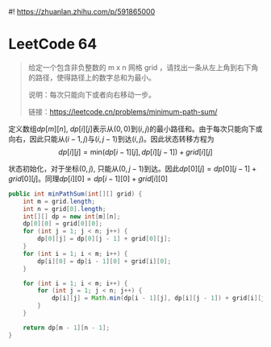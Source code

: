 #! https://zhuanlan.zhihu.com/p/591865000
# LeetCode 64 

> 给定一个包含非负整数的 m x n 网格 grid ，请找出一条从左上角到右下角的路径，使得路径上的数字总和为最小。
>
> 说明：每次只能向下或者向右移动一步。
> 
> 链接：https://leetcode.cn/problems/minimum-path-sum/

定义数组$dp[m][n]$, $dp[i][j]$表示从$(0, 0)$到$(i, j)$的最小路径和。由于每次只能向下或向右，因此只能从$(i - 1, j)$与$(i, j - 1)$到达$(i, j)$。因此状态转移方程为
$$
dp[i][j] = \text{min}(dp[i - 1][j], dp[i][j - 1]) + grid[i][j]
$$

状态初始化，对于坐标$(0, j)$, 只能从$(0, j-1)$到达。因此$dp[0][j] = dp[0][j - 1] + grid[0][j]$。同理$dp[i][0] = dp[i - 1][0] + grid[i][0]$

```java
public int minPathSum(int[][] grid) {
    int m = grid.length;
    int n = grid[0].length;
    int[][] dp = new int[m][n];
    dp[0][0] = grid[0][0];
    for (int j = 1; j < n; j++) {
        dp[0][j] = dp[0][j - 1] + grid[0][j];
    }   
    for (int i = 1; i < m; i++) {
        dp[i][0] = dp[i - 1][0] + grid[i][0];
    }

    for (int i = 1; i < m; i++) {
        for (int j = 1; j < n; j++) {
            dp[i][j] = Math.min(dp[i - 1][j], dp[i][j - 1]) + grid[i][j];
        }
    }

    return dp[m - 1][n - 1];
}
```